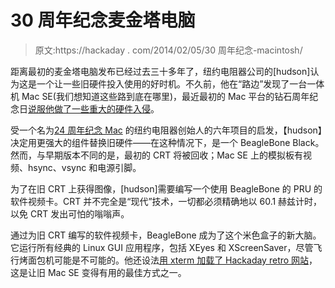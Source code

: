 # 30 周年纪念麦金塔电脑

> 原文:https://hackaday . com/2014/02/05/30 周年纪念-macintosh/

距离最初的麦金塔电脑发布已经过去三十多年了，纽约电阻器公司的[hudson]认为这是一个让一些旧硬件投入使用的好时机。不久前，他在“路边”发现了一台一体机 Mac SE(我们想知道这些路到底在哪里)，最近最初的 Mac 平台的钻石周年纪念日[说服他做了一些重大的硬件入侵](http://www.nycresistor.com/2014/02/02/30th-anniversary-mac/)。

受一个名为[24 周年纪念 Mac](http://hackaday.com/2008/01/13/24th-anniversary-macintosh/) 的纽约电阻器创始人的六年项目的启发，【hudson】决定用更强大的组件替换旧硬件——在这种情况下，是一个 BeagleBone Black。然而，与早期版本不同的是，最初的 CRT 将被回收；Mac SE 上的模拟板有视频、hsync、vsync 和电源引脚。

为了在旧 CRT 上获得图像，[hudson]需要编写一个使用 BeagleBone 的 PRU 的软件视频卡。CRT 并不完全是“现代”技术，一切都必须精确地以 60.1 赫兹计时，以免 CRT 发出可怕的嗡嗡声。

通过为旧 CRT 编写的软件视频卡，BeagleBone 成为了这个米色盒子的新大脑。它运行所有经典的 Linux GUI 应用程序，包括 XEyes 和 XScreenSaver，尽管飞行烤面包机可能是不可能的。他还设法[用 xterm 加载了 Hackaday retro 网站](http://www.flickr.com/photos/osr/12260464474/)，这是让旧 Mac SE 变得有用的最佳方式之一。